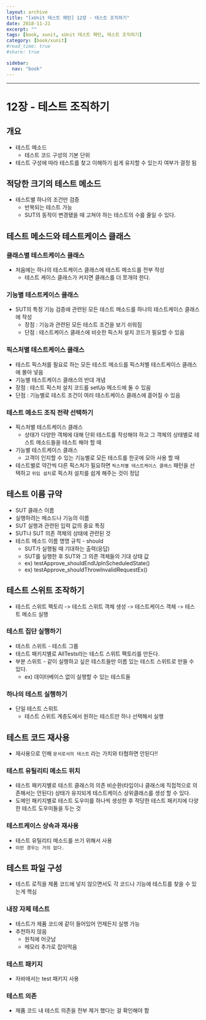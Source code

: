 ```yaml
---
layout: archive
title: "[xUnit 테스트 패턴] 12장 - 테스트 조직하기"
date: 2018-11-21
excerpt: ""
tags: [book, xunit, xUnit 테스트 패턴, 테스트 조직하기]
category: [book/xunit]
#read_time: true
#share: true

sidebar:
  nav: "book"
---
```


* * *

# 12장 - 테스트 조직하기

## 개요

* 테스트 메소드
  * 테스트 코드 구성의 기본 단위
* 테스트 구성에 따라 테스트를 찾고 이해하기 쉽게 유지할 수 있는지 여부가 결정 됨

## 적당한 크기의 테스트 메소드

* 테스트별 하나의 조건만 검증
  * 반복되는 테스트 가능
  * SUT의 동작이 변경됐을 때 고쳐야 하는 테스트의 수를 줄일 수 있다.

## 테스트 메소드와 테스트케이스 클래스

### 클래스별 테스트케이스 클래스

* 처음에는 하나의 테스트케이스 클래스에 테스트 메소드를 전부 작성
  * 테스트 케이스 클래스가 커지면 클래스를 더 쪼개야 한다.

### 기능별 테스트케이스 클래스

* SUT의 특정 기능 검증에 관련된 모든 테스트 메소드를 하나의 테스트케이스 클래스에 작성
  * 장점 : 기능과 관련된 모든 테스트 조건을 보기 쉬워짐
  * 단점 : 테스트케이스 클래스에 비슷한 픽스처 설치 코드가 필요할 수 있음

### 픽스처별 테스트케이스 클래스

* 테스트 픽스처를 필요로 하는 모든 테스트 메소드를 픽스처별 테스트케이스 클래스에 몰아 넣음
* 기능별 테스트케이스 클래스의 반대 개념
* 장점 : 테스트 픽스처 설치 코드를 setUp 메소드에 둘 수 있음
* 단점 : 기능별로 테스트 조건이 여러 테스트케이스 클래스에 흩어질 수 있음

### 테스트 메소드 조직 전략 선택하기

* 픽스처별 테스트케이스 클래스
  * 상태가 다양한 객체에 대해 단위 테스트를 작성해야 하고 그 객체의 상태별로 테스트 메소드들을 테스트 해야 할 때
* 기능별 테스트케이스 클래스
  * 고객이 인지할 수 있는 기능별로 모든 테스트를 한곳에 모아 사용 할 때
* 테스트별로 약간씩 다른 픽스처가 필요하면 `픽스처별 테스트케이스 클래스` 패턴을 선택하고 `위임 설치`로 픽스처 설치를 쉽게 해주는 것이 정답

## 테스트 이름 규약

* SUT 클래스 이름
* 실행하려는 메소드나 기능의 이름
* SUT 실행과 관련된 입력 값의 중요 특징
* SUT나 SUT 의존 객체의 상태에 관련된 것
* 테스트 메소드 이름 명명 규칙 - should
  * SUT가 실행될 때 기대하는 출력(응답)
  * SUT를 실행한 후 SUT와 그 의존 객체들의 기대 상태 값
  * ex) testApprove_shouldEndUpInScheduledState()
  * ex) testApprove_shouldThrowInvalidRequestEx()

## 테스트 스위트 조작하기

* 테스트 스위트 팩토리 -> 테스트 스위트 객체 생성 -> 테스트케이스 객체 -> 테스트 메소드 실행

### 테스트 집단 실행하기

* 테스트 스위트 - 테스트 그룹
* 테스트 패키지별로 AllTests라는 테스트 스위트 팩토리를 만든다.
* 부분 스위트 - 같이 실행하고 싶은 테스트들만 이름 있는 테스트 스위트로 만들 수 있다.
  * ex) 데이터베이스 없이 실행할 수 있는 테스트들

### 하나의 테스트 실행하기

* 단일 테스트 스위트
  * 테스트 스위트 계층도에서 원하는 테스트만 하나 선택해서 실행

## 테스트 코드 재사용

* 재사용으로 인해 `문서로서의 테스트` 라는 가치와 타협하면 안된다!!

### 테스트 유틸리티 메소드 위치

* 테스트 패키지별로 테스트 클래스의 의존 비순환(타입이나 클래스에 직접적으로 의존해서는 안된다) 상태가 유지되게 테스트케이스 상위클래스를 생성 할 수 있다.
* 도메인 패키지별로 테스트 도우미를 하나씩 생성한 후 적당한 테스트 패키지에 다양한 테스트 도우미들을 두는 것

### 테스트케이스 상속과 재사용

* 테스트 유틸리티 메소드를 쓰기 위해서 사용
* `이런 경우는 거의 없다.`

## 테스트 파일 구성

* 테스트 로직을 제폼 코드에 넣지 않으면서도 각 코드나 기능에 테스트를 찾을 수 있는게 핵심

### 내장 자체 테스트

* 테스트가 제품 코드에 같이 들어있어 언제든지 실행 가능
* 추천하지 않음
  * 원칙에 어긋남
  * 메모리 추가로 잡아먹음

### 테스트 패키지
  
* 자바에서는 test 패키지 사용

### 테스트 의존

* 제품 코드 내 테스트 의존을 전부 제거 했다는 걸 확인해야 함